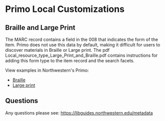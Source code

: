 # Primo Local Customizations

## Braille and Large Print
The MARC record contains a field in the 008 that indicates the form of the item. Primo does not use this data by default, making it difficult for users to discover materials in Braille or Large print. The pdf Local_resource_type_Large_Print_and_Braille.pdf contains instructions for adding this form type to the item record and the search facets.

View examples in Northwestern's Primo:
<ul><li><a href="https://search.library.northwestern.edu/discovery/search?query=any,contains,braille&tab=Everything&search_scope=MyInst_and_CI&vid=01NWU_INST:NULVNEW&facet=rtype,include,vis&offset=0 ">Braille</a></li>

<li><a href="https://search.library.northwestern.edu/discovery/search?query=any,contains,Large%20print&tab=Everything&search_scope=MyInst_and_CI&vid=01NWU_INST:NULVNEW&facet=rtype,include,lgp&offset=0">Large print</a></li>
</ul>

## Questions
Any questions please see: https://libguides.northwestern.edu/metadata